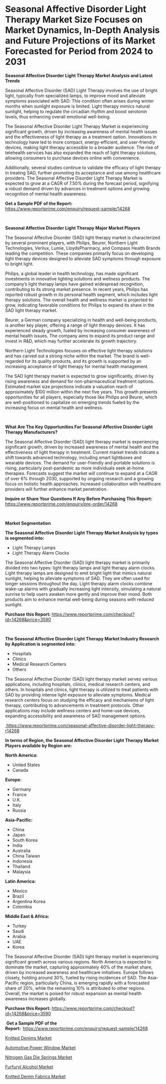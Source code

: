 <p><h1>Seasonal Affective Disorder Light Therapy Market Size Focuses on Market Dynamics, In-Depth Analysis and Future Projections of its Market Forecasted for Period from 2024 to 2031</h1></p><p><strong>Seasonal Affective Disorder Light Therapy Market Analysis and Latest Trends</strong></p>
<p><p>Seasonal Affective Disorder (SAD) Light Therapy involves the use of bright light, typically from specialized lamps, to improve mood and alleviate symptoms associated with SAD. This condition often arises during winter months when sunlight exposure is limited. Light therapy mimics natural sunlight, helping to regulate the circadian rhythm and boost serotonin levels, thus enhancing overall emotional well-being.</p><p>The Seasonal Affective Disorder Light Therapy Market is experiencing significant growth, driven by increasing awareness of mental health issues and the effectiveness of light therapy as a treatment option. Innovations in technology have led to more compact, energy-efficient, and user-friendly devices, making light therapy accessible to a broader audience. The rise of telehealth services has also expanded the reach of light therapy solutions, allowing consumers to purchase devices online with convenience.</p><p>Additionally, several studies continue to validate the efficacy of light therapy in treating SAD, further promoting its acceptance and use among healthcare providers. The Seasonal Affective Disorder Light Therapy Market is expected to grow at a CAGR of 7.50% during the forecast period, signifying a robust demand driven by advances in treatment options and growing recognition of mental health awareness.</p></p>
<p><strong>Get a Sample PDF of the Report:&nbsp;</strong> <a href="https://www.reportprime.com/enquiry/request-sample/14268">https://www.reportprime.com/enquiry/request-sample/14268</a></p>
<p>&nbsp;</p>
<p><strong>Seasonal Affective Disorder Light Therapy Major Market Players</strong></p>
<p><p>The Seasonal Affective Disorder (SAD) light therapy market is characterized by several prominent players, with Philips, Beurer, Northern Light Technologies, Verilux, Lumie, LloydsPharmacy, and Compass Health Brands leading the competition. These companies primarily focus on developing light therapy devices designed to alleviate SAD symptoms through exposure to bright light.</p><p>Philips, a global leader in health technology, has made significant investments in innovative lighting solutions and wellness products. The company’s light therapy lamps have gained widespread recognition, contributing to its strong market presence. In recent years, Philips has reported robust growth in its personal health segment, which includes light therapy solutions. The overall health and wellness market is projected to grow, indicating favorable conditions for Philips to expand its share in the SAD light therapy market.</p><p>Beurer, a German company specializing in health and well-being products, is another key player, offering a range of light therapy devices. It has experienced steady growth, fueled by increasing consumer awareness of mental health issues. The company aims to expand its product range and invest in R&D, which may further accelerate its growth trajectory.</p><p>Northern Light Technologies focuses on effective light therapy solutions and has carved out a strong niche within the market. The brand is well-regarded for its quality products, and its growth is supported by an increasing acceptance of light therapy for mental health management.</p><p>The SAD light therapy market is expected to grow significantly, driven by rising awareness and demand for non-pharmaceutical treatment options. Estimated market size projections indicate a valuation reach of approximately $100 million within the next five years. This growth presents opportunities for all players, especially those like Philips and Beurer, which are well-positioned to capitalize on emerging trends fueled by the increasing focus on mental health and wellness.</p></p>
<p>&nbsp;</p>
<p><strong>What Are The Key Opportunities For Seasonal Affective Disorder Light Therapy Manufacturers?</strong></p>
<p><p>The Seasonal Affective Disorder (SAD) light therapy market is experiencing significant growth, driven by increased awareness of mental health and the effectiveness of light therapy in treatment. Current market trends indicate a shift towards advanced technology, including smart lightboxes and wearable devices. The demand for user-friendly and portable solutions is rising, particularly post-pandemic as more individuals seek at-home therapies. Forecasts suggest the market will continue to expand at a CAGR of over 6% through 2030, supported by ongoing research and a growing focus on holistic health approaches. Increased collaboration with healthcare providers will further enhance market penetration.</p></p>
<p><strong>Inquire or Share Your Questions If Any Before Purchasing This Report:</strong> <a href="https://www.reportprime.com/enquiry/pre-order/14268">https://www.reportprime.com/enquiry/pre-order/14268</a></p>
<p>&nbsp;</p>
<p><strong>Market Segmentation</strong></p>
<p><strong>The Seasonal Affective Disorder Light Therapy Market Analysis by types is segmented into:</strong></p>
<p><ul><li>Light Therapy Lamps</li><li>Light Therapy Alarm Clocks</li></ul></p>
<p><p>The Seasonal Affective Disorder (SAD) light therapy market is primarily divided into two types: light therapy lamps and light therapy alarm clocks. Light therapy lamps are designed to emit bright light that mimics natural sunlight, helping to alleviate symptoms of SAD. They are often used for longer sessions throughout the day. Light therapy alarm clocks combine wake-up alarms with gradually increasing light intensity, simulating a natural sunrise to help users awaken more gently and improve their mood. Both products aim to enhance mental well-being during seasons with reduced sunlight.</p></p>
<p><strong>Purchase this Report:&nbsp;</strong><a href="https://www.reportprime.com/checkout?id=14268&price=3590">https://www.reportprime.com/checkout?id=14268&price=3590</a></p>
<p>&nbsp;</p>
<p><strong>The Seasonal Affective Disorder Light Therapy Market Industry Research by Application is segmented into:</strong></p>
<p><ul><li>Hospitals</li><li>Clinics</li><li>Medical Research Centers</li><li>Others</li></ul></p>
<p><p>The Seasonal Affective Disorder (SAD) light therapy market serves various applications, including hospitals, clinics, medical research centers, and others. In hospitals and clinics, light therapy is utilized to treat patients with SAD by providing intense light exposure to alleviate symptoms. Medical research centers focus on studying the efficacy and mechanisms of light therapy, contributing to advancements in treatment protocols. Other applications may include wellness centers and home-use devices, expanding accessibility and awareness of SAD management options.</p></p>
<p><a href="https://www.reportprime.com/seasonal-affective-disorder-light-therapy-r14268">&nbsp;https://www.reportprime.com/seasonal-affective-disorder-light-therapy-r14268</a></p>
<p><strong>In terms of Region, the Seasonal Affective Disorder Light Therapy Market Players available by Region are:</strong></p>
<p>
    <p> <strong> North America: </strong>
        <ul>
            <li>United States</li>
            <li>Canada</li>
        </ul>
        </p> 
    <p> <strong> Europe: </strong>
        <ul>
            <li>Germany</li>
            <li>France</li>
            <li>U.K.</li>
            <li>Italy</li>
            <li>Russia</li>
        </ul>
        </p> 
    <p> <strong> Asia-Pacific: </strong>
        <ul>
            <li>China</li>
            <li>Japan</li>
            <li>South Korea</li>
            <li>India</li>
            <li>Australia</li>
            <li>China Taiwan</li>
            <li>Indonesia</li>
            <li>Thailand</li>
            <li>Malaysia</li>
        </ul>
        </p> 
    <p> <strong> Latin America: </strong>
        <ul>
            <li>Mexico</li>
            <li>Brazil</li>
            <li>Argentina Korea</li>
            <li>Colombia</li>
        </ul>
        </p> 
    <p> <strong> Middle East & Africa: </strong>
        <ul>
            <li>Turkey</li>
            <li>Saudi</li>
            <li>Arabia</li>
            <li>UAE</li>
            <li>Korea</li>
        </ul>
    </p>
    </p>
<p><p>The Seasonal Affective Disorder (SAD) light therapy market is experiencing significant growth across various regions. North America is expected to dominate the market, capturing approximately 40% of the market share, driven by increased awareness and healthcare initiatives. Europe follows closely, holding around 30%, fueled by rising incidences of SAD. The Asia-Pacific region, particularly China, is emerging rapidly with a forecasted share of 20%, while the remaining 10% is attributed to other regions. Overall, the market is poised for robust expansion as mental health awareness increases globally.</p></p>
<p><strong>Purchase this Report: </strong><a href="https://www.reportprime.com/checkout?id=14268&price=3590">https://www.reportprime.com/checkout?id=14268&price=3590</a></p>
<p>&nbsp;<strong>Get a Sample PDF of the Report:&nbsp;&nbsp;</strong><a href="https://www.reportprime.com/enquiry/request-sample/14268">https://www.reportprime.com/enquiry/request-sample/14268</a></p>
<p><strong></strong></p>
<p><p><a href="https://issuu.com/reportprime-2/docs/knitted-denims-market-size-2030.ppt_70a6b2402a48c1">Knitted Denims Market</a></p><p><a href="https://www.linkedin.com/pulse/automotive-power-window-market-report-product-type-cable-typegear-drive-z2pyc?trackingId=ZKj6UTw%2FScuRw5rV9A4jQA%3D%3D">Automotive Power Window Market</a></p><p><a href="https://medium.com/@philipwolf61/the-nitrogen-gas-die-springs-market-insights-report-offers-an-in-depth-and-thorough-analysis-of-b1727f4497c9">Nitrogen Gas Die Springs Market</a></p><p><a href="https://www.linkedin.com/pulse/what-innovations-shaping-furfuryl-alcohol-market-application-zt1ie?trackingId=MNyvquzYTf%2B8Vg0470sHmA%3D%3D">Furfuryl Alcohol Market</a></p><p><a href="https://issuu.com/reportprime-2/docs/knitted-denim-fabrics-market-size-2_5b7c97f10dc4b9">Knitted Denim Fabrics Market</a></p></p>